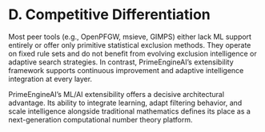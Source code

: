 # D. Competitive Differentiation

Most peer tools (e.g., OpenPFGW, msieve, GIMPS) either lack ML support entirely or offer only primitive statistical exclusion methods. They operate on fixed rule sets and do not benefit from evolving exclusion intelligence or adaptive search strategies. In contrast, PrimeEngineAI’s extensibility framework supports continuous improvement and adaptive intelligence integration at every layer.

PrimeEngineAI’s ML/AI extensibility offers a decisive architectural advantage. Its ability to integrate learning, adapt filtering behavior, and scale intelligence alongside traditional mathematics defines its place as a next-generation computational number theory platform.


